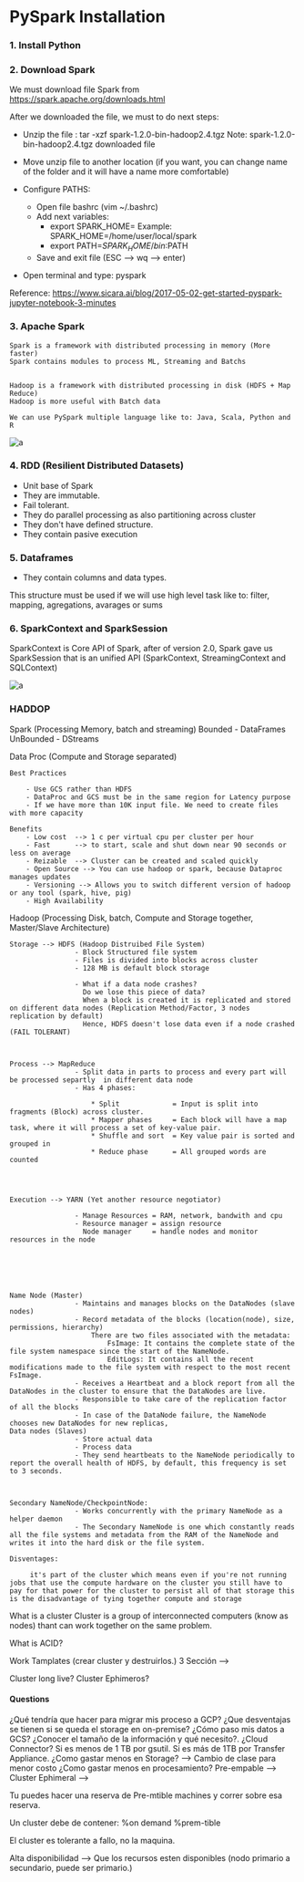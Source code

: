 # PySpark Installation


### 1. Install Python 

### 2. Download Spark

We must download file Spark from https://spark.apache.org/downloads.html

After we downloaded the file, we must to do next steps:

*  Unzip the file : tar -xzf spark-1.2.0-bin-hadoop2.4.tgz
Note: spark-1.2.0-bin-hadoop2.4.tgz downloaded file

* Move unzip file to another location (if you want, you can change name of the folder and it will have a name more comfortable)

* Configure PATHS:
    * Open file bashrc (vim ~/.bashrc)
    * Add next variables:
        - export SPARK_HOME=<ROOT FOLDER UNZIP>   Example: SPARK_HOME=/home/user/local/spark
        - export PATH=$SPARK_HOME/bin:$PATH
    * Save and exit file (ESC --> wq --> enter)

* Open terminal and type: pyspark

Reference: https://www.sicara.ai/blog/2017-05-02-get-started-pyspark-jupyter-notebook-3-minutes


### 3. Apache Spark

    Spark is a framework with distributed processing in memory (More faster)
    Spark contains modules to process ML, Streaming and Batchs


    Hadoop is a framework with distributed processing in disk (HDFS + Map Reduce)
    Hadoop is more useful with Batch data

    We can use PySpark multiple language like to: Java, Scala, Python and R

![a](https://github.com/BenRamo06/PySpark/blob/master/images/ems5cAs.png)


### 4. RDD (Resilient Distributed Datasets)

* Unit base of Spark
* They are immutable.
* Fail tolerant.
* They do parallel processing as also partitioning across cluster
* They don't have defined structure.
* They contain pasive  execution


### 5. Dataframes

* They contain columns and data types.

This structure must be used if we will use high level task like to: filter, mapping, agregations, avarages or sums



### 6. SparkContext and SparkSession

SparkContext is Core API of Spark, after of version 2.0, Spark gave us SparkSession that is an unified API (SparkContext, StreamingContext and SQLContext)

![a](https://github.com/BenRamo06/PySpark/blob/master/images/SessionsVsContext.png)



### HADDOP


Spark (Processing Memory, batch and streaming)
	Bounded - DataFrames
	UnBounded - DStreams


Data Proc (Compute and Storage separated)

	Best Practices

		- Use GCS rather than HDFS
		- DataProc and GCS must be in the same region for Latency purpose
		- If we have more than 10K input file. We need to create files with more capacity

	Benefits
		- Low cost  --> 1 c per virtual cpu per cluster per hour
		- Fast 		--> to start, scale and shut down near 90 seconds or less on average  
		- Reizable  --> Cluster can be created and scaled quickly
		- Open Source --> You can use hadoop or spark, because Dataproc manages updates
		- Versioning --> Allows you to switch different version of hadoop or any tool (spark, hive, pig)
		- High Availability


Hadoop (Processing Disk, batch, Compute and Storage together, Master/Slave Architecture)


	Storage --> HDFS (Hadoop Distruibed File System)
					- Block Structured file system
					- Files is divided into blocks across cluster
					- 128 MB is default block storage

					- What if a data node crashes?
					  Do we lose this piece of data?
					  When a block is created it is replicated and stored on different data nodes (Replication Method/Factor, 3 nodes replication by default)
					  Hence, HDFS doesn't lose data even if a node crashed (FAIL TOLERANT)
					  


	Process --> MapReduce
					- Split data in parts to process and every part will be processed separtly  in different data node
					- Has 4 phases:
						
						* Split				= Input is split into fragments (Block) across cluster.
						* Mapper phases		= Each block will have a map task, where it will process a set of key-value pair.
						* Shuffle and sort  = Key value pair is sorted and grouped in 
						* Reduce phase 		= All grouped words are counted




	Execution --> YARN (Yet another resource negotiator)

					- Manage Resources = RAM, network, bandwith and cpu
					- Resource manager = assign resource
					  Node manager     = handle nodes and monitor resources in the node






	Name Node (Master)
					- Maintains and manages blocks on the DataNodes (slave nodes)
					- Record metadata of the blocks (location(node), size, permissions, hierarchy)
						There are two files associated with the metadata:
							FsImage: It contains the complete state of the file system namespace since the start of the NameNode.
							EditLogs: It contains all the recent modifications made to the file system with respect to the most recent FsImage.
					- Receives a Heartbeat and a block report from all the DataNodes in the cluster to ensure that the DataNodes are live.
					- Responsible to take care of the replication factor of all the blocks
					- In case of the DataNode failure, the NameNode chooses new DataNodes for new replicas,
	Data nodes (Slaves)
					- Store actual data
					- Process data
					- They send heartbeats to the NameNode periodically to report the overall health of HDFS, by default, this frequency is set to 3 seconds.
					


	Secondary NameNode/CheckpointNode:
					- Works concurrently with the primary NameNode as a helper daemon
					- The Secondary NameNode is one which constantly reads all the file systems and metadata from the RAM of the NameNode and writes it into the hard disk or the file system.

	Disventages:

		 it's part of the cluster which means even if you're not running jobs that use the compute hardware on the cluster you still have to pay for that power for the cluster to persist all of that storage this is the disadvantage of tying together compute and storage







What is a cluster
	Cluster is a group of interconnected computers (know as nodes) thant can work together on the same problem.


What is ACID?



Work Tamplates (crear cluster y destruirlos.)
3 Sección --> 

Cluster long live?
Cluster Ephimeros?




#### Questions

¿Qué tendría que hacer para migrar mis proceso a GCP?
¿Que desventajas se tienen si se queda el storage en on-premise?
¿Cómo paso mis datos a GCS?
	¿Conocer el tamaño de la información y qué necesito?.
		¿Cloud Connector?
		Si es menos de 1 TB por gsutil.
		Si es más de 1TB por Transfer Appliance.
¿Como gastar menos en Storage? --> Cambio de clase para menor costo
¿Como gastar menos en procesamiento?
	Pre-empable --> 
	Cluster Ephimeral --> 


Tu puedes hacer una reserva de Pre-mtible machines y correr sobre esa reserva.

Un cluster debe de contener:
	%on demand
	%prem-tible 


El cluster es tolerante a fallo, no la maquina.



Alta disponibilidad --> Que los recursos esten disponibles (nodo primario a secundario, puede ser primario.)
